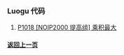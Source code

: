 ### Luogu 代码

1. [P1018 [NOIP2000 提高组] 乘积最大](https://coderbreakplus.github.io/website/mycode/Luogu/P1018/)

#### [返回上一页](https://coderbreakplus.github.io/website/mycode/)
